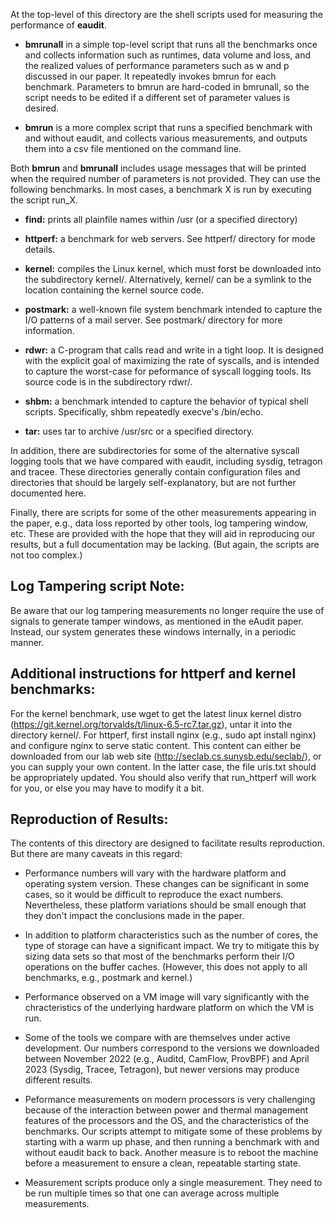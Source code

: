 At the top-level of this directory are the shell scripts used for measuring the
performance of **eaudit**. 

* **bmrunall** in a simple top-level script that runs all the benchmarks once and
   collects information such as runtimes, data volume and loss, and the realized
   values of performance parameters such as w and p discussed in our paper. It
   repeatedly invokes bmrun for each benchmark. Parameters to bmrun are
   hard-coded in bmrunall, so the script needs to be edited if a different
   set of parameter values is desired.

* **bmrun** is a more complex script that runs a specified benchmark with and 
   without eaudit, and collects various measurements, and outputs them into
   a csv file mentioned on the command line.

Both **bmrun** and **bmrunall** includes usage messages that will be printed when the 
required number of parameters is not provided. They can use the following
benchmarks. In most cases, a benchmark X is run by executing the script run_X.

* **find:** prints all plainfile names within /usr (or a specified directory)

* **httperf:** a benchmark for web servers. See httperf/ directory for 
   mode details.

* **kernel:** compiles the Linux kernel, which must forst be downloaded into the
   subdirectory kernel/. Alternatively, kernel/ can be a symlink to the location
   containing the kernel source code.

* **postmark:** a well-known file system benchmark intended to capture the I/O
   patterns of a mail server. See postmark/ directory for more information.

* **rdwr:** a C-program that calls read and write in a tight loop. It is designed
   with the explicit goal of maximizing the rate of syscalls, and is intended
   to capture the worst-case for peformance of syscall logging tools. Its
   source code is in the subdirectory rdwr/.

* **shbm:** a benchmark intended to capture the behavior of typical shell scripts.
   Specifically, shbm repeatedly execve's /bin/echo.

* **tar:** uses tar to archive /usr/src or a specified directory.

In addition, there are subdirectories for some of the alternative syscall
logging tools that we have compared with eaudit, including sysdig, tetragon and
tracee. These directories generally contain configuration files and directories
that should be largely self-explanatory, but are not further documented here.

Finally, there are scripts for some of the other measurements appearing in the
paper, e.g., data loss reported by other tools, log tampering window, etc. 
These are provided with the hope that they will aid in reproducing our results,
but a full documentation may be lacking. (But again, the scripts are not too
complex.)

## Log Tampering script Note:

 Be aware that our log tampering measurements no
longer require the use of signals to generate tamper windows, as mentioned in
the eAudit paper. Instead, our system generates these windows internally, 
in a periodic manner. 

## Additional instructions for httperf and kernel benchmarks:

For the kernel benchmark, use wget to get the latest linux kernel distro
(https://git.kernel.org/torvalds/t/linux-6.5-rc7.tar.gz), untar it into the
directory kernel/. For httperf, first install nginx (e.g., sudo apt install
nginx) and configure nginx to serve static content. This content can either be
downloaded from our lab web site (http://seclab.cs.sunysb.edu/seclab/), or you
can supply your own content. In the latter case, the file uris.txt should be
appropriately updated. You should also verify that run_httperf will work for
you, or else you may have to modify it a bit.

## Reproduction of Results: 

The contents of this directory are designed to
facilitate results reproduction. But there are many caveats in this regard:

* Performance numbers will vary with the hardware platform and operating system
   version. These changes can be significant in some cases, so it would be
   difficult to reproduce the exact numbers. Nevertheless, these platform
   variations should be small enough that they don't impact the conclusions
   made in the paper.

* In addition to platform characteristics such as the number of cores, the type
   of storage can have a significant impact. We try to mitigate this by sizing
   data sets so that most of the benchmarks perform their I/O operations on the
   buffer caches. (However, this does not apply to all benchmarks, e.g.,
   postmark and kernel.)

* Performance observed on a VM image will vary significantly with the
   chracteristics of the underlying hardware platform on which the VM is run.

* Some of the tools we compare with are themselves under active development.
   Our numbers correspond to the versions we downloaded between November 2022
   (e.g., Auditd, CamFlow, ProvBPF) and April 2023 (Sysdig, Tracee, Tetragon),
   but newer versions may produce different results.

* Peformance measurements on modern processors is very challenging because of
   the interaction between power and thermal management features of the
   processors and the OS, and the characteristics of the benchmarks. Our scripts
   attempt to mitigate some of these problems by starting with a warm up phase,
   and then running a benchmark with and without eaudit back to back. Another
   measure is to reboot the machine before a measurement to ensure a clean,
   repeatable starting state.

* Measurement scripts produce only a single measurement. They need to be run
   multiple times so that one can average across multiple measurements.

